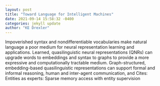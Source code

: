 ```yaml
--- 
layout: post 
title: "Toward Language for Intelligent Machines" 
date: 2021-09-14 15:58:32 -0400 
categories: jekyll update 
author: "KE Drexler" 
--- 
```

Impoverished syntax and nondifferentiable vocabularies make natural language a poor medium for neural representation learning and applications. Learned, quasilinguistic neural representations (QNRs) can upgrade words to embeddings and syntax to graphs to provide a more expressive and computationally tractable medium. Graph-structured, embedding-based quasilinguistic representations can support formal and informal reasoning, human and inter-agent communication, and Cites: Entities as experts: Sparse memory access with entity supervision